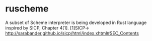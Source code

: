 # ruscheme
A subset of Scheme interpreter is being developed in Rust language inspired by SICP, Chapter 4[1].
[1]SICP-> http://sarabander.github.io/sicp/html/index.xhtml#SEC_Contents
